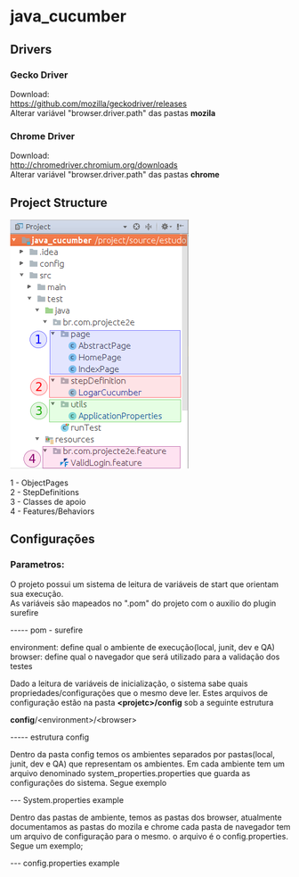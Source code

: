 # java_cucumber
## Drivers
### Gecko Driver
Download:
<br>https://github.com/mozilla/geckodriver/releases
<br>Alterar variável "browser.driver.path" das pastas __mozila__

### Chrome Driver
Download:
<br>http://chromedriver.chromium.org/downloads
<br>Alterar variável "browser.driver.path" das pastas __chrome__
<br>
## Project Structure
![Project Structure](https://github.com/danzigrossi/java_cucumber/blob/master/imgs/project_view.png)

1 - ObjectPages<br>
2 - StepDefinitions<br>
3 - Classes de apoio<br>
4 - Features/Behaviors<br>


## Configurações


### Parametros:
O projeto possui um sistema de leitura de variáveis de start que orientam sua execução.<br>
As variáveis são mapeados no ".pom" do projeto com o auxilio do plugin surefire <br>

----- pom - surefire

environment: define qual o ambiente de execução(local, junit, dev e QA)<br>
browser: define qual o navegador que será utilizado para a validação dos testes<br>

Dado a leitura de variáveis de inicialização, o sistema sabe quais propriedades/configurações que o mesmo deve ler. Estes arquivos de configuração estão na pasta __\<projetc>/config__ sob a seguinte estrutura

__config__/\<environment>/\<browser>

----- estrutura config

Dentro da pasta config temos os ambientes separados por pastas(local, junit, dev e QA) que representam os ambientes. Em cada ambiente tem um arquivo denominado system_properties.properties que guarda as configurações do sistema. Segue exemplo

--- System.properties example

Dentro das pastas de ambiente, temos as pastas dos browser, atualmente documentamos as pastas do mozila e chrome
cada pasta de navegador tem um arquivo de configuração para o mesmo. o arquivo é o config.properties. Segue um exemplo;

--- config.properties example

